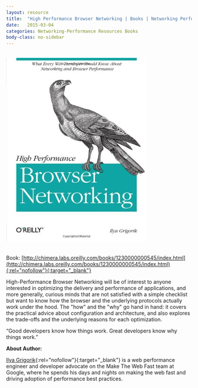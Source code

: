 ```yaml
---
layout: resource
title:  "High Performance Browser Networking | Books | Networking Performance"
date:   2015-03-04
categories: Networking-Performance Resources Books
body-class: no-sidebar
---
```


<br>
<div class="center">
  <img src="/images/networking-performance/high-performance-browser-networking.jpg" alt="High Performance Browser Networking">
</div>
<br>

Book: [http://chimera.labs.oreilly.com/books/1230000000545/index.html](http://chimera.labs.oreilly.com/books/1230000000545/index.html){:rel="nofollow"}{:target="_blank"}

High-Performance Browser Networking will be of interest to anyone interested in optimizing the delivery and performance of applications, and more generally, curious minds that are not satisfied with a simple checklist but want to know how the browser and the underlying protocols actually work under the hood. The "how" and the "why" go hand in hand: it covers the practical advice about configuration and architecture, and also explores the trade-offs and the underlying reasons for each optimization.

“Good developers know how things work. Great developers know why things work.”

**About Author:**

[Ilya Grigorik](https://www.igvita.com/){:rel="nofollow"}{:target="_blank"} is a web performance engineer and developer advocate on the Make The Web Fast team at Google, where he spends his days and nights on making the web fast and driving adoption of performance best practices.
